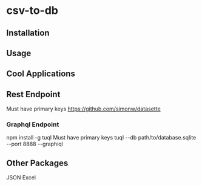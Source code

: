 # csv-to-db



## Installation

## Usage

## Cool Applications

## Rest Endpoint

Must have primary keys
https://github.com/simonw/datasette

### Graphql Endpoint

npm install -g tuql
Must have primary keys
tuql --db path/to/database.sqlite --port 8888 --graphiql


## Other Packages

JSON
Excel